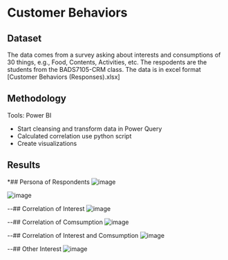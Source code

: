 # Customer Behaviors


## Dataset
The data comes from a survey asking about interests and consumptions of 30 things, e.g., Food, Contents, Activities, etc. The respodents are the students from the BADS7105-CRM class. The data is in excel format [Customer Behaviors (Responses).xlsx]

## Methodology
Tools: Power BI 
- Start cleansing and transform data in Power Query
- Calculated correlation use python script
- Create visualizations


## Results
*## Persona of Respondents
![image](https://user-images.githubusercontent.com/78214709/117354938-2616d200-aedc-11eb-89e5-815e6bb5b4e7.png)

![image](https://user-images.githubusercontent.com/78214709/117355091-51012600-aedc-11eb-877d-2aaa9eaf69f6.png)


--## Correlation of Interest
![image](https://user-images.githubusercontent.com/78214709/117355938-5f9c0d00-aedd-11eb-9d6b-9c538df9df6f.png)


--## Correlation of Comsumption
![image](https://user-images.githubusercontent.com/78214709/117356361-d33e1a00-aedd-11eb-87ab-fc51c0ea17b0.png)


--## Correlation of Interest and Comsumption
![image](https://user-images.githubusercontent.com/78214709/117356930-83ac1e00-aede-11eb-9061-b6984d7dd0fe.png)


--## Other Interest
![image](https://user-images.githubusercontent.com/78214709/117494528-a7369d80-af9e-11eb-964f-bc63681fa0c5.png)
